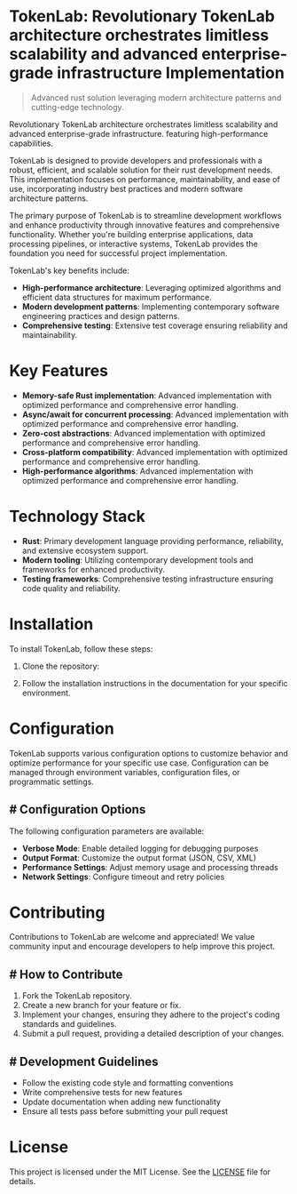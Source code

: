 <!-- fallback_TokenLab_20250802161931_80263 -->

# TokenLab: Revolutionary TokenLab architecture orchestrates limitless scalability and advanced enterprise-grade infrastructure Implementation
> Advanced rust solution leveraging modern architecture patterns and cutting-edge technology.

Revolutionary TokenLab architecture orchestrates limitless scalability and advanced enterprise-grade infrastructure. featuring high-performance capabilities.

TokenLab is designed to provide developers and professionals with a robust, efficient, and scalable solution for their rust development needs. This implementation focuses on performance, maintainability, and ease of use, incorporating industry best practices and modern software architecture patterns.

The primary purpose of TokenLab is to streamline development workflows and enhance productivity through innovative features and comprehensive functionality. Whether you're building enterprise applications, data processing pipelines, or interactive systems, TokenLab provides the foundation you need for successful project implementation.

TokenLab's key benefits include:

* **High-performance architecture**: Leveraging optimized algorithms and efficient data structures for maximum performance.
* **Modern development patterns**: Implementing contemporary software engineering practices and design patterns.
* **Comprehensive testing**: Extensive test coverage ensuring reliability and maintainability.

# Key Features

* **Memory-safe Rust implementation**: Advanced implementation with optimized performance and comprehensive error handling.
* **Async/await for concurrent processing**: Advanced implementation with optimized performance and comprehensive error handling.
* **Zero-cost abstractions**: Advanced implementation with optimized performance and comprehensive error handling.
* **Cross-platform compatibility**: Advanced implementation with optimized performance and comprehensive error handling.
* **High-performance algorithms**: Advanced implementation with optimized performance and comprehensive error handling.

# Technology Stack

* **Rust**: Primary development language providing performance, reliability, and extensive ecosystem support.
* **Modern tooling**: Utilizing contemporary development tools and frameworks for enhanced productivity.
* **Testing frameworks**: Comprehensive testing infrastructure ensuring code quality and reliability.

# Installation

To install TokenLab, follow these steps:

1. Clone the repository:


2. Follow the installation instructions in the documentation for your specific environment.

# Configuration

TokenLab supports various configuration options to customize behavior and optimize performance for your specific use case. Configuration can be managed through environment variables, configuration files, or programmatic settings.

## # Configuration Options

The following configuration parameters are available:

* **Verbose Mode**: Enable detailed logging for debugging purposes
* **Output Format**: Customize the output format (JSON, CSV, XML)
* **Performance Settings**: Adjust memory usage and processing threads
* **Network Settings**: Configure timeout and retry policies

# Contributing

Contributions to TokenLab are welcome and appreciated! We value community input and encourage developers to help improve this project.

## # How to Contribute

1. Fork the TokenLab repository.
2. Create a new branch for your feature or fix.
3. Implement your changes, ensuring they adhere to the project's coding standards and guidelines.
4. Submit a pull request, providing a detailed description of your changes.

## # Development Guidelines

* Follow the existing code style and formatting conventions
* Write comprehensive tests for new features
* Update documentation when adding new functionality
* Ensure all tests pass before submitting your pull request

# License

This project is licensed under the MIT License. See the [LICENSE](https://github.com/uhsr/TokenLab/blob/main/LICENSE) file for details.
